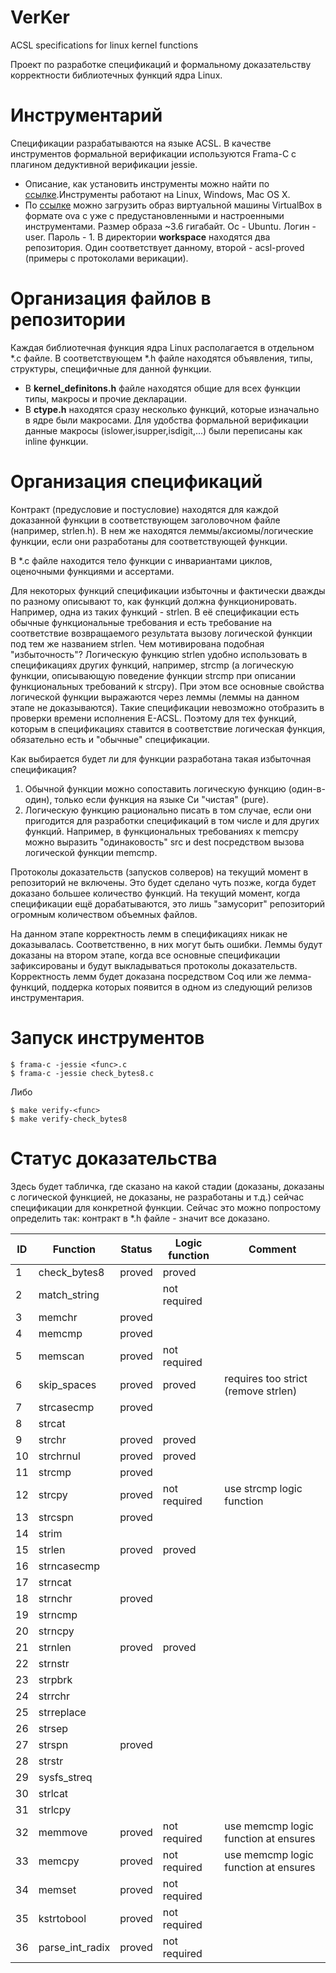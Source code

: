 # VerKer
ACSL specifications for linux kernel functions

Проект по разработке спецификаций и формальному доказательству корректности библиотечных функций ядра Linux.

# Инструментарий

Спецификации разрабатываются на языке ACSL. В качестве инструментов формальной верификации используются Frama-C с плагином дедуктивной верификации jessie.
- Описание, как установить инструменты можно найти по [ссылке](https://forge.ispras.ru/projects/astraver/wiki).Инструменты работают на Linux, Windows, Mac OS X.
- По [ссылке](https://www.dropbox.com/s/45sjzvfakz2n316/verification.ova?dl=0) можно загрузить образ виртуальной машины VirtualBox в формате ova с уже с предустановленными и настроенными инструментами. Размер образа ~3.6 гигабайт. Ос - Ubuntu. Логин - user. Пароль - 1. В директории **workspace** находятся два репозитория. Один соответствует данному, второй - acsl-proved (примеры с протоколами верикации).

# Организация файлов в репозитории

Каждая библиотечная функция ядра Linux располагается в отдельном *.c файле. В соответствующем *.h файле находятся объявления, типы, структуры, специфичные для данной функции.
- В **kernel_definitons.h** файле находятся общие для всех функции типы, макросы и прочие декларации.
- В **ctype.h** находятся сразу несколько функций, которые изначально в ядре были макросами. Для удобства формальной верификации данные макросы (islower,isupper,isdigit,...) были переписаны как inline функции.

# Организация спецификаций

Контракт (предусловие и постусловие) находятся для каждой доказанной функции в соответствующем заголовочном файле (например, strlen.h). В нем же находятся леммы/аксиомы/логические функции, если они разработаны для соответствующей функции.

В *.c файле находится тело функции с инвариантами циклов, оценочными функциями и ассертами.

Для некоторых функций спецификации избыточны и фактически дважды по разному описывают то, как функций должна функционировать. Например, одна из таких функций - strlen. В её спецификации есть обычные функциональные требования и есть требование на соответствие возвращаемого результата вызову логической функции под тем же названием strlen. Чем мотивирована подобная "избыточность"? Логическую функцию strlen удобно использовать в спецификациях других функций, например, strcmp (а логическую функции, описывающую поведение функции strcmp при описании функциональных требований к strcpy). При этом все основные свойства логической функции выражаются через леммы (леммы на данном этапе не доказываются). Такие спецификации невозможно отобразить в проверки времени исполнения E-ACSL. Поэтому для тех функций, которым в спецификациях ставится в соответствие логическая функция, обязательно есть и "обычные" спецификации.

Как выбирается будет ли для функции разработана такая избыточная спецификация?
1) Обычной функции можно сопоставить логическую функцию (один-в-один), только если функция на языке Си "чистая" (pure).
2) Логическую функцию рационально писать в том случае, если они пригодится для разработки спецификаций в том числе и для других функций. Например, в функциональных требованиях к memcpy можно выразить "одинаковость" src и dest посредством вызова логической функции memcmp.

Протоколы доказательств (запусков солверов) на текущий момент в репозиторий не включены. Это будет сделано чуть позже, когда будет доказано большее количество функций. На текущий момент, когда спецификации ещё дорабатываются, это лишь "замусорит" репозиторий огромным количеством объемных файлов.

На данном этапе корректность лемм в спецификациях никак не доказывалась. Соответственно, в них могут быть ошибки. Леммы будут доказаны на втором этапе, когда все основные спецификации зафиксированы и будут выкладываться протоколы доказательств. Корректность лемм будет доказана посредством Coq или же лемма-функций, поддерка которых появится в одном из следующий релизов инструментария.

# Запуск инструментов

```
$ frama-c -jessie <func>.c
$ frama-c -jessie check_bytes8.c
```
Либо
```
$ make verify-<func>
$ make verify-check_bytes8
```

# Статус доказательства

Здесь будет табличка, где сказано на какой стадии (доказаны, доказаны с логической функцией, не доказаны, не разработаны и т.д.) сейчас спецификации для конкретной функции. Сейчас это можно попростому определить так: контракт в *.h файле - значит все доказано.

| ID | Function | Status | Logic function | Comment |
|----|----------|--------|----------------|---------|
| 1 | check_bytes8 | proved | proved | |
| 2 | match_string | | not required | |
| 3 | memchr | proved | | |
| 4 | memcmp | proved | | |
| 5 | memscan | proved | not required | |
| 6 | skip_spaces | proved | proved | requires too strict (remove strlen) |
| 7 | strcasecmp | proved | | |
| 8 | strcat | | | |
| 9 | strchr | proved | proved | |
| 10 | strchrnul | proved | proved | |
| 11 | strcmp | proved | | |
| 12 | strcpy | proved | not required | use strcmp logic function |
| 13 | strcspn | proved | | |
| 14 | strim | | | |
| 15 | strlen | proved | proved | |
| 16 | strncasecmp | | | |
| 17 | strncat | | | |
| 18 | strnchr | proved | | |
| 19 | strncmp | | | |
| 20 | strncpy | | | |
| 21 | strnlen | proved | proved | |
| 22 | strnstr | | | |
| 23 | strpbrk | | | |
| 24 | strrchr | | | |
| 25 | strreplace | | | |
| 26 | strsep | | | |
| 27 | strspn | proved | | |
| 28 | strstr | | | |
| 29 | sysfs_streq | | | |
| 30 | strlcat | | | |
| 31 | strlcpy | | | |
| 32 | memmove | proved | not required | use memcmp logic function at ensures |
| 33 | memcpy | proved | not required | use memcmp logic function at ensures |
| 34 | memset | proved | not required | |
| 35 | kstrtobool | proved | not required | |
| 36 | parse\_int\_radix | proved | not required | |
